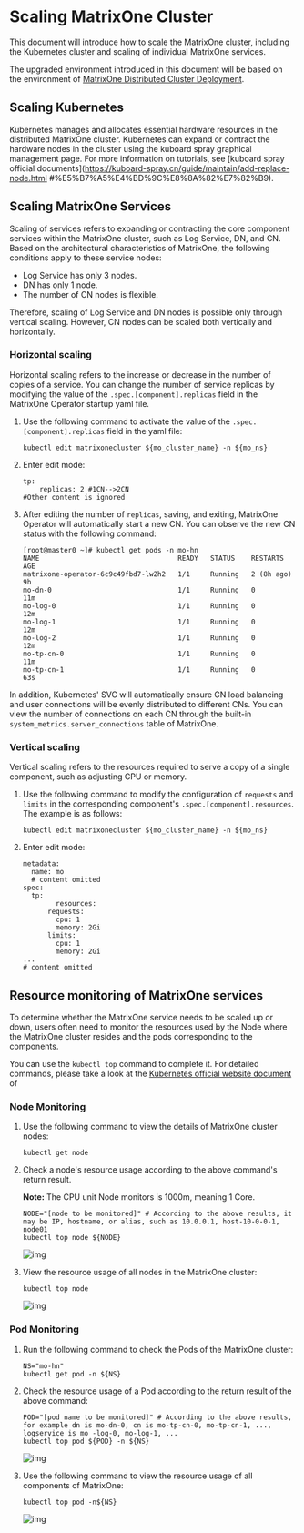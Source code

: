 # Scaling MatrixOne Cluster

This document will introduce how to scale the MatrixOne cluster, including the Kubernetes cluster and scaling of individual MatrixOne services.

The upgraded environment introduced in this document will be based on the environment of [MatrixOne Distributed Cluster Deployment](deploy-MatrixOne-cluster.md).

## Scaling Kubernetes

Kubernetes manages and allocates essential hardware resources in the distributed MatrixOne cluster. Kubernetes can expand or contract the hardware nodes in the cluster using the kuboard spray graphical management page. For more information on tutorials, see [kuboard spray official documents](https://kuboard-spray.cn/guide/maintain/add-replace-node.html #%E5%B7%A5%E4%BD%9C%E8%8A%82%E7%82%B9).

## Scaling MatrixOne Services

Scaling of services refers to expanding or contracting the core component services within the MatrixOne cluster, such as Log Service, DN, and CN. Based on the architectural characteristics of MatrixOne, the following conditions apply to these service nodes:

- Log Service has only 3 nodes.
- DN has only 1 node.
- The number of CN nodes is flexible.

Therefore, scaling of Log Service and DN nodes is possible only through vertical scaling. However, CN nodes can be scaled both vertically and horizontally.

### Horizontal scaling

Horizontal scaling refers to the increase or decrease in the number of copies of a service. You can change the number of service replicas by modifying the value of the `.spec.[component].replicas` field in the MatrixOne Operator startup yaml file.

1. Use the following command to activate the value of the `.spec.[component].replicas` field in the yaml file:

    ```
    kubectl edit matrixonecluster ${mo_cluster_name} -n ${mo_ns}
    ```

2. Enter edit mode:

    ```
    tp:
        replicas: 2 #1CN-->2CN
    #Other content is ignored
    ```

3. After editing the number of `replicas`, saving, and exiting, MatrixOne Operator will automatically start a new CN. You can observe the new CN status with the following command:

    ```
    [root@master0 ~]# kubectl get pods -n mo-hn      
    NAME                                  READY   STATUS    RESTARTS     AGE
    matrixone-operator-6c9c49fbd7-lw2h2   1/1     Running   2 (8h ago)   9h
    mo-dn-0                               1/1     Running   0            11m
    mo-log-0                              1/1     Running   0            12m
    mo-log-1                              1/1     Running   0            12m
    mo-log-2                              1/1     Running   0            12m
    mo-tp-cn-0                            1/1     Running   0            11m
    mo-tp-cn-1                            1/1     Running   0            63s
    ```

In addition, Kubernetes' SVC will automatically ensure CN load balancing and user connections will be evenly distributed to different CNs. You can view the number of connections on each CN through the built-in `system_metrics.server_connections` table of MatrixOne.

### Vertical scaling

Vertical scaling refers to the resources required to serve a copy of a single component, such as adjusting CPU or memory.

1. Use the following command to modify the configuration of `requests` and `limits` in the corresponding component's `.spec.[component].resources`. The example is as follows:

    ```
    kubectl edit matrixonecluster ${mo_cluster_name} -n ${mo_ns}
    ```

2. Enter edit mode:

    ```
    metadata:
      name: mo
      # content omitted
    spec:
      tp:
    		resources:
          requests:
            cpu: 1
            memory: 2Gi
          limits:
            cpu: 1
            memory: 2Gi
    ...
    # content omitted
    ```

## Resource monitoring of MatrixOne services

To determine whether the MatrixOne service needs to be scaled up or down, users often need to monitor the resources used by the Node where the MatrixOne cluster resides and the pods corresponding to the components.

You can use the `kubectl top` command to complete it. For detailed commands, please take a look at the [Kubernetes official website document](https://kubernetes.io/docs/reference/generated/kubectl/kubectl-commands#top) of

### Node Monitoring

1. Use the following command to view the details of MatrixOne cluster nodes:

    ```
    kubectl get node
    ```

2. Check a node's resource usage according to the above command's return result.

    __Note:__ The CPU unit Node monitors is 1000m, meaning 1 Core.

    ```
    NODE="[node to be monitored]" # According to the above results, it may be IP, hostname, or alias, such as 10.0.0.1, host-10-0-0-1, node01
    kubectl top node ${NODE}
    ```

    ![img](https://wdcdn.qpic.cn/MTY4ODg1NzQyNDQ2MjA3NQ_26882_o0_zGd-Bas_79VSn_1681273662?w=1136&h=424)

3. View the resource usage of all nodes in the MatrixOne cluster:

    ```
    kubectl top node
    ```

    ![img](https://wdcdn.qpic.cn/MTY4ODg1NzQyNDQ2MjA3NQ_262920_-FbamlYNvfA3MZ_Q_1681274050?w=1222&h=176)

### Pod Monitoring

1. Run the following command to check the Pods of the MatrixOne cluster:

    ```
    NS="mo-hn"
    kubectl get pod -n ${NS}
    ```

2. Check the resource usage of a Pod according to the return result of the above command:

    ```
    POD="[pod name to be monitored]" # According to the above results, for example dn is mo-dn-0, cn is mo-tp-cn-0, mo-tp-cn-1, ..., logservice is mo -log-0, mo-log-1, ...
    kubectl top pod ${POD} -n ${NS}
    ```

    ![img](https://wdcdn.qpic.cn/MTY4ODg1NzQyNDQ2MjA3NQ_868871_vHRDl2Xto4ZMN6S4_1681273933?w=1372&h=594)

3. Use the following command to view the resource usage of all components of MatrixOne:
    ```
    kubectl top pod -n${NS}
    ```

    ![img](https://wdcdn.qpic.cn/MTY4ODg1NzQyNDQ2MjA3NQ_855850_Otf-sCx5KPZhaprO_1681274035?w=1274&h=384)
